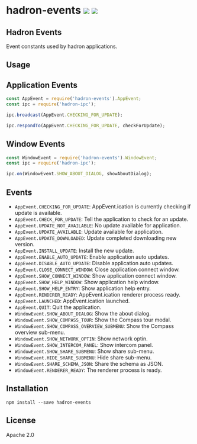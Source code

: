 # hadron-events [![][travis_img]][travis_url] [![][npm_img]][npm_url]

Hadron Events
-------------

Event constants used by hadron applications.

## Usage

Application Events
------------------

```javascript
const AppEvent = require('hadron-events').AppEvent;
const ipc = require('hadron-ipc');

ipc.broadcast(AppEvent.CHECKING_FOR_UPDATE);

ipc.respondTo(AppEvent.CHECKING_FOR_UPDATE, checkForUpdate);
```

Window Events
-------------

```javascript
const WindowEvent = require('hadron-events').WindowEvent;
const ipc = require('hadron-ipc');

ipc.on(WindowEvent.SHOW_ABOUT_DIALOG, showAboutDialog);
```

## Events

- `AppEvent.CHECKING_FOR_UPDATE`: AppEvent.ication is currently checking if update is available.
- `AppEvent.CHECK_FOR_UPDATE`: Tell the application to check for an update.
- `AppEvent.UPDATE_NOT_AVAILABLE`: No update available for application.
- `AppEvent.UPDATE_AVAILABLE`: Update available for application.
- `AppEvent.UPDATE_DOWNLOADED`: Update completed downloading new version.
- `AppEvent.INSTALL_UPDATE`: Install the new update.
- `AppEvent.ENABLE_AUTO_UPDATE`: Enable application auto updates.
- `AppEvent.DISABLE_AUTO_UPDATE`: Disable application auto updates.
- `AppEvent.CLOSE_CONNECT_WINDOW`: Close application connect window.
- `AppEvent.SHOW_CONNECT_WINDOW`: Show application connect window.
- `AppEvent.SHOW_HELP_WINDOW`: Show application help window.
- `AppEvent.SHOW_HELP_ENTRY`: Show application help entry.
- `AppEvent.RENDERER_READY`: AppEvent.ication renderer process ready.
- `AppEvent.LAUNCHED`: AppEvent.ication launched.
- `AppEvent.QUIT`: Quit the application.
- `WindowEvent.SHOW_ABOUT_DIALOG`: Show the about dialog.
- `WindowEvent.SHOW_COMPASS_TOUR`: Show the Compass tour modal.
- `WindowEvent.SHOW_COMPASS_OVERVIEW_SUBMENU`: Show the Compass overview sub-menu.
- `WindowEvent.SHOW_NETWORK_OPTIN`: Show network optin.
- `WindowEvent.SHOW_INTERCOM_PANEL`: Show intercom panel.
- `WindowEvent.SHOW_SHARE_SUBMENU`: Show share sub-menu.
- `WindowEvent.HIDE_SHARE_SUBMENU`: Hide share sub-menu.
- `WindowEvent.SHARE_SCHEMA_JSON`: Share the schema as JSON.
- `WindowEvent.RENDERER_READY`: The renderer process is ready.

## Installation

```
npm install --save hadron-events
```

## License

Apache 2.0

[travis_img]: https://img.shields.io/travis/mongodb-js/hadron-events.svg?style=flat-square
[travis_url]: https://travis-ci.org/mongodb-js/hadron-events
[npm_img]: https://img.shields.io/npm/v/hadron-events.svg?style=flat-square
[npm_url]: https://www.npmjs.org/package/hadron-events
